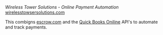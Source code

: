 *Wireless Tower Solutions - Online Payment Automation*
[wirelesstowsersolutions.com](https://wirelesstowersolutions.com)

This combigns [escrow.com](escrow.com) and the [Quick Books Oniline](quickbooks.com) API's to automate and track payments. 
